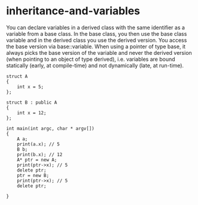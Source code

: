 # inheritance-and-variables

You can declare variables in a derived class with the same identifier as
a variable from a base class. In the base class, you then use the base
class variable and in the derived class you use the derived version. You
access the base version via base::variable. When using a pointer of type
base, it always picks the base version of the variable and never the
derived version (when pointing to an object of type derived), i.e.
variables are bound statically (early, at compile-time) and not
dynamically (late, at run-time).

```
struct A
{
    int x = 5;
};

struct B : public A
{
    int x = 12;
};

int main(int argc, char * argv[])
{
    A a;
    print(a.x); // 5
    B b;
    print(b.x); // 12
    A* ptr = new A;
    print(ptr->x); // 5
    delete ptr;
    ptr = new B;
    print(ptr->x); // 5
    delete ptr;

}
```